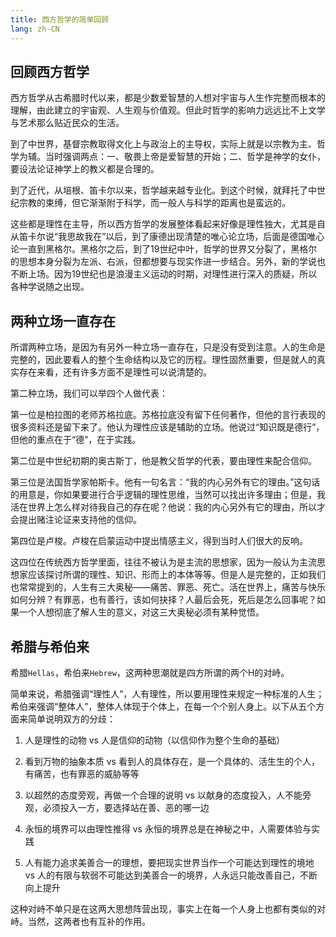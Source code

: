 ```yaml
---
title: 西方哲学的简单回顾
lang: zh-CN
---
```


## 回顾西方哲学

西方哲学从古希腊时代以来，都是少数爱智慧的人想对宇宙与人生作完整而根本的理解，由此建立的宇宙观、人生观与价值观。但此时哲学的影响力远远比不上文学与艺术那么贴近民众的生活。

到了中世界，基督宗教取得文化上与政治上的主导权，实际上就是以宗教为主、哲学为辅。当时强调两点：一、敬畏上帝是爱智慧的开始；二、哲学是神学的女仆，要设法论证神学上的教义都是合理的。

到了近代，从培根、笛卡尔以来，哲学越来越专业化。到这个时候，就拜托了中世纪宗教的束缚，但它渐渐附于科学，而一般人与科学的距离也是蛮远的。

这些都是理性在主导，所以西方哲学的发展整体看起来好像是理性独大，尤其是自从笛卡尔说“我思故我在”以后，到了康德出现清楚的唯心论立场，后面是德国唯心论一直到黑格尔。黑格尔之后，到了19世纪中叶，哲学的世界又分裂了，黑格尔的思想本身分裂为左派、右派，但都想要与现实作进一步结合。另外，新的学说也不断上场。因为19世纪也是浪漫主义运动的时期，对理性进行深入的质疑，所以各种学说随之出现。

## 两种立场一直存在

所谓两种立场，是因为有另外一种立场一直存在，只是没有受到注意。人的生命是完整的，因此要看人的整个生命结构以及它的历程。理性固然重要，但是就人的真实存在来看，还有许多方面不是理性可以说清楚的。

第二种立场，我们可以举四个人做代表：

第一位是柏拉图的老师苏格拉底。苏格拉底没有留下任何著作，但他的言行表现的很多资料还是留下来了。他认为理性应该是辅助的立场。他说过“知识既是德行”，但他的重点在于“德”，在于实践。

第二位是中世纪初期的奥古斯丁，他是教父哲学的代表，要由理性来配合信仰。

第三位是法国哲学家帕斯卡。他有一句名言：“我的内心另外有它的理由。”这句话的用意是，你如果要进行合乎逻辑的理性思维，当然可以找出许多理由；但是，我活在世界上怎么样对待我自己的存在呢？他说：我的内心另外有它的理由，所以才会提出赌注论证来支持他的信仰。

第四位是卢梭。卢梭在启蒙运动中提出情感主义，得到当时人们很大的反响。

这四位在传统西方哲学里面，往往不被认为是主流的思想家，因为一般认为主流思想家应该探讨所谓的理性、知识、形而上的本体等等。但是人是完整的，正如我们也常常提到的，人生有三大奥秘——痛苦、罪恶、死亡。活在世界上，痛苦与快乐如何分辨？有罪恶，也有善行，该如何抉择？人最后会死，死后是怎么回事呢？如果一个人想彻底了解人生的意义，对这三大奥秘必须有某种觉悟。

## 希腊与希伯来

希腊`Hellas`，希伯来`Hebrew`，这两种思潮就是四方所谓的两个H的对峙。

简单来说，希腊强调“理性人”，人有理性，所以要用理性来规定一种标准的人生；希伯来强调“整体人”，整体人体现于个体上，在每一个个别人身上。以下从五个方面来简单说明双方的分歧：

1. 人是理性的动物 vs 人是信仰的动物（以信仰作为整个生命的基础）

2. 看到万物的抽象本质 vs 看到人的具体存在，是一个具体的、活生生的个人，有痛苦，也有罪恶的威胁等等

3. 以超然的态度旁观，再做一个合理的说明 vs 以献身的态度投入，人不能旁观，必须投入一方，要选择站在善、恶的哪一边

4. 永恒的境界可以由理性推得 vs 永恒的境界总是在神秘之中，人需要体验与实践

5. 人有能力追求美善合一的理想，要把现实世界当作一个可能达到理性的境地 vs 人的有限与软弱不可能达到美善合一的境界，人永远只能改善自己，不断向上提升

这种对峙不单只是在这两大思想阵营出现，事实上在每一个人身上也都有类似的对峙。当然，这两者也有互补的作用。
